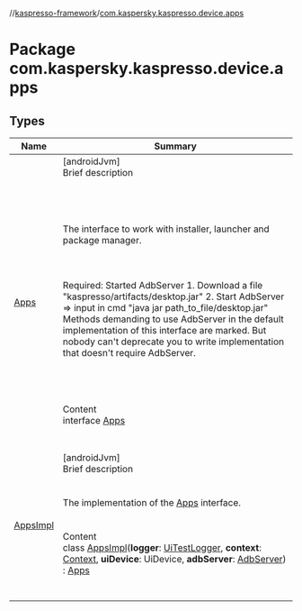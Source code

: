 //[kaspresso-framework](../index.md)/[com.kaspersky.kaspresso.device.apps](index.md)



# Package com.kaspersky.kaspresso.device.apps  


## Types  
  
|  Name|  Summary| 
|---|---|
| [Apps](-apps/index.md)| [androidJvm]  <br>Brief description  <br><br><br><br><br>The interface to work with installer, launcher and package manager.<br><br><br><br>Required: Started AdbServer     1. Download a file "kaspresso/artifacts/desktop.jar"     2. Start AdbServer => input in cmd "java jar path_to_file/desktop.jar" Methods demanding to use AdbServer in the default implementation of this interface are marked.     But nobody can't deprecate you to write implementation that doesn't require AdbServer.<br><br><br><br>  <br>Content  <br>interface [Apps](-apps/index.md)  <br><br><br>
| [AppsImpl](-apps-impl/index.md)| [androidJvm]  <br>Brief description  <br><br><br>The implementation of the [Apps](-apps/index.md) interface.<br><br>  <br>Content  <br>class [AppsImpl](-apps-impl/index.md)(**logger**: [UiTestLogger](../com.kaspersky.kaspresso.logger/-ui-test-logger/index.md), **context**: [Context](https://developer.android.com/reference/kotlin/android/content/Context.html), **uiDevice**: UiDevice, **adbServer**: [AdbServer](../com.kaspersky.kaspresso.device.server/-adb-server/index.md)) : [Apps](-apps/index.md)  <br><br><br>


